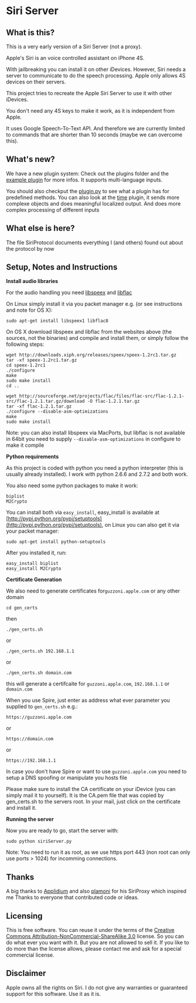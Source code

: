 Siri Server
===========

What is this?
-------------
This is a very early version of a Siri Server (not a proxy).

Apple's Siri is an voice controlled assistant on iPhone 4S.

With jailbreaking you can install it on other iDevices.
However, Siri needs a server to communicate to do the speech processing.
Apple only allows 4S devices on their servers.

This project tries to recreate the Apple Siri Server to use it with other iDevices.

You don't need any 4S keys to make it work, as it is independent from Apple.

It uses Google Speech-To-Text API. And therefore we are currently limited to 
commands that are shorter than 10 seconds (maybe we can overcome this).

What's new?
-----------
We have a new plugin system:
Check out the plugins folder and the [example plugin](https://github.com/Eichhoernchen/SiriServer/blob/master/plugins/examplePlugin.py) for more infos.
It supports multi-language inputs.

You should also checkput the [plugin.py](https://github.com/Eichhoernchen/SiriServer/blob/master/plugin.py) to see what a plugin has for predefined methods.
You can also look at the [time](https://github.com/Eichhoernchen/SiriServer/blob/master/plugins/time.py) plugin, it sends more complexe objects and does meaningful localized output. And does more complex processing of different inputs

What else is here?
------------------
The file SiriProtocol documents everything I (and others) found out about the protocol by now


Setup, Notes and Instructions
-----------------------------

**Install audio libraries**

For the audio handling you need [libspeex](http://www.speex.org/) and [libflac](http://flac.sourceforge.net/)

On Linux simply install it via you packet manager e.g. (or see instructions and note for OS X):

	sudo apt-get install libspeex1 libflac8

On OS X download libspeex and libflac from the websites above (the sources, not the binaries)
and compile and install them, or simply follow the following steps:

	wget http://downloads.xiph.org/releases/speex/speex-1.2rc1.tar.gz
	tar -xf speex-1.2rc1.tar.gz
	cd speex-1.2rc1
	./configure
	make
	sudo make install
	cd ..
	
	wget http://sourceforge.net/projects/flac/files/flac-src/flac-1.2.1-src/flac-1.2.1.tar.gz/download -O flac-1.2.1.tar.gz
	tar -xf flac-1.2.1.tar.gz
	./configure --disable-asm-optimizations
	make
	sudo make install
Note: you can also install libspeex via MacPorts, but libflac is not available in 64bit you need to supply `--disable-asm-optimizations` in configure to make it compile

**Python requirements**

As this project is coded with python you need a python interpreter (this is usually already installed).
I work with python 2.6.6 and 2.7.2 and both work.

You also need some python packages to make it work:

	biplist
	M2Crypto

You can install both via `easy_install`,
easy_install is available at [http://pypi.python.org/pypi/setuptools](http://pypi.python.org/pypi/setuptools),
on Linux you can also get it via your packet manager:

	sudo apt-get install python-setuptools

After you installed it, run:

	easy_install biplist
	easy_install M2Crypto

**Certificate Generation**

We also need to generate certificates for`guzzoni.apple.com` or any other domain

	cd gen_certs
then

	./gen_certs.sh
or

	./gen_certs.sh 192.168.1.1
or

	./gen_certs.sh domain.com
this will generate a certifcaite for `guzzoni.apple.com`, `192.168.1.1` or `domain.com`

When you use Spire, just enter as address what ever parameter you supplied to `gen_certs.sh` e.g.:

	https://guzzoni.apple.com
or

	https://domain.com
or

	https://192.168.1.1

In case you don't have Spire or want to use `guzzoni.apple.com`
you need to setup a DNS spoofing or manipulate you hosts file

Please make sure to install the CA certificate on your iDevice (you can simply mail it to yourself).
It is the CA.pem file that was copied by gen_certs.sh to the servers root. 
In your mail, just click on the certificate and install it.

**Running the server**

Now you are ready to go, start the server with:

	sudo python siriServer.py
Note: You need to run it as root, as we use https port 443
(non root can only use ports > 1024) for incomming connections.


Thanks
------
A big thanks to [Applidium](http://applidium.com/en/news/cracking_siri/) and also [plamoni](https://github.com/plamoni/SiriProxy/) for his SiriProxy which inspired me
Thanks to everyone that contributed code or ideas.

Licensing
---------
This is free software. You can reuse it under the terms of the [Creative Commons Attribution-NonCommercial-ShareAlike 3.0](http://creativecommons.org/licenses/by-nc-sa/3.0/) license. So you can do what ever you want with it. But you are not allowed to sell it.
If you like to do more than the license allows, please contact me and ask for a special commercial license.

Disclaimer
----------
Apple owns all the rights on Siri. I do not give any warranties or guaranteed support for this software. Use it as it is.
